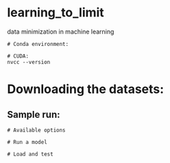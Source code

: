 # learning_to_limit
data minimization in machine learning

```
# Conda environment:

# CUDA:
nvcc --version
```
# Downloading the datasets: 


## Sample run:

```
# Available options  

# Run a model

# Load and test

```
